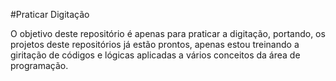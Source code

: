 #Praticar Digitação

O objetivo deste repositório é apenas para praticar a digitação, portando, os projetos deste repositórios já estão prontos, apenas estou treinando a giritação de códigos e lógicas aplicadas a vários conceitos da área de programação.
